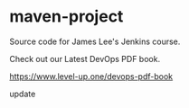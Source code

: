 # maven-project
Source code for James Lee's Jenkins course.

Check out our Latest DevOps PDF book.

https://www.level-up.one/devops-pdf-book

update